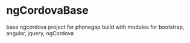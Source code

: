 # ngCordovaBase
base ngcordova project for phonegap build with modules for bootstrap, angular, jquery, ngCordova
